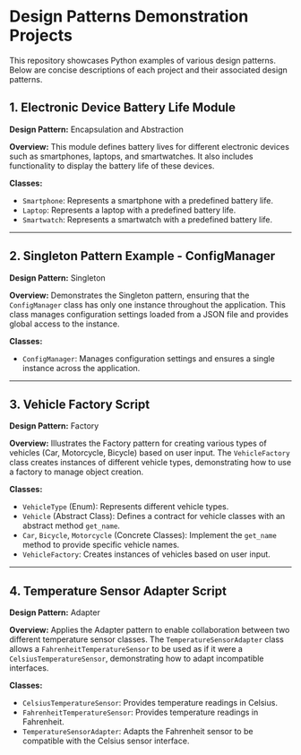 # Design Patterns Demonstration Projects

This repository showcases Python examples of various design patterns. Below are concise descriptions of each project and their associated design patterns.

## 1. Electronic Device Battery Life Module

**Design Pattern:** Encapsulation and Abstraction

**Overview:** This module defines battery lives for different electronic devices such as smartphones, laptops, and smartwatches. It also includes functionality to display the battery life of these devices.

**Classes:**
- `Smartphone`: Represents a smartphone with a predefined battery life.
- `Laptop`: Represents a laptop with a predefined battery life.
- `Smartwatch`: Represents a smartwatch with a predefined battery life.

---

## 2. Singleton Pattern Example - ConfigManager

**Design Pattern:** Singleton

**Overview:** Demonstrates the Singleton pattern, ensuring that the `ConfigManager` class has only one instance throughout the application. This class manages configuration settings loaded from a JSON file and provides global access to the instance.

**Classes:**
- `ConfigManager`: Manages configuration settings and ensures a single instance across the application.

---

## 3. Vehicle Factory Script

**Design Pattern:** Factory

**Overview:** Illustrates the Factory pattern for creating various types of vehicles (Car, Motorcycle, Bicycle) based on user input. The `VehicleFactory` class creates instances of different vehicle types, demonstrating how to use a factory to manage object creation.

**Classes:**
- `VehicleType` (Enum): Represents different vehicle types.
- `Vehicle` (Abstract Class): Defines a contract for vehicle classes with an abstract method `get_name`.
- `Car`, `Bicycle`, `Motorcycle` (Concrete Classes): Implement the `get_name` method to provide specific vehicle names.
- `VehicleFactory`: Creates instances of vehicles based on user input.

---

## 4. Temperature Sensor Adapter Script

**Design Pattern:** Adapter

**Overview:** Applies the Adapter pattern to enable collaboration between two different temperature sensor classes. The `TemperatureSensorAdapter` class allows a `FahrenheitTemperatureSensor` to be used as if it were a `CelsiusTemperatureSensor`, demonstrating how to adapt incompatible interfaces.

**Classes:**
- `CelsiusTemperatureSensor`: Provides temperature readings in Celsius.
- `FahrenheitTemperatureSensor`: Provides temperature readings in Fahrenheit.
- `TemperatureSensorAdapter`: Adapts the Fahrenheit sensor to be compatible with the Celsius sensor interface.
